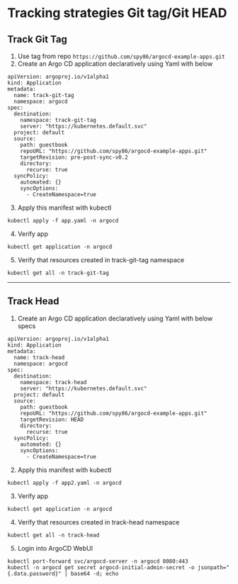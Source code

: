 # Tracking strategies Git tag/Git HEAD

## Track Git Tag

1. Use tag from repo `https://github.com/spy86/argocd-example-apps.git` 
2. Create an Argo CD application declaratively using Yaml with below
```
apiVersion: argoproj.io/v1alpha1
kind: Application
metadata:
  name: track-git-tag
  namespace: argocd
spec:
  destination:
    namespace: track-git-tag
    server: "https://kubernetes.default.svc"
  project: default
  source:
    path: guestbook
    repoURL: "https://github.com/spy86/argocd-example-apps.git"
    targetRevision: pre-post-sync-v0.2
    directory:
      recurse: true
  syncPolicy:
    automated: {}
    syncOptions:
      - CreateNamespace=true
```
3. Apply this manifest with kubectl
```
kubectl apply -f app.yaml -n argocd
```
4. Verify app
```
kubectl get application -n argocd
```
5. Verify that resources created in track-git-tag namespace
```
kubectl get all -n track-git-tag
```
---
## Track Head
1. Create an Argo CD application declaratively using Yaml with below specs
```
apiVersion: argoproj.io/v1alpha1
kind: Application
metadata:
  name: track-head
  namespace: argocd
spec:
  destination:
    namespace: track-head
    server: "https://kubernetes.default.svc"
  project: default
  source:
    path: guestbook
    repoURL: "https://github.com/spy86/argocd-example-apps.git"
    targetRevision: HEAD
    directory:
      recurse: true
  syncPolicy:
    automated: {}
    syncOptions:
      - CreateNamespace=true
```
2. Apply this manifest with kubectl
```
kubectl apply -f app2.yaml -n argocd
```
3. Verify app
```
kubectl get application -n argocd
```
4. Verify that resources created in track-head namespace
```
kubectl get all -n track-head
```
5. Login into ArgoCD WebUI
```
kubectl port-forward svc/argocd-server -n argocd 8080:443
kubectl -n argocd get secret argocd-initial-admin-secret -o jsonpath="{.data.password}" | base64 -d; echo
```
